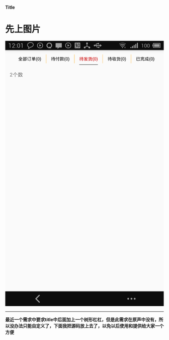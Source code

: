 **Title**
# 先上图片 #
<img src="a.png"/>

----------
**最近一个需求中要求title中后面加上一个树形杠杠，但是此需求在原声中没有，所以没办法只能自定义了，下面我把源码放上去了，以免以后使用和提供给大家一个方便**